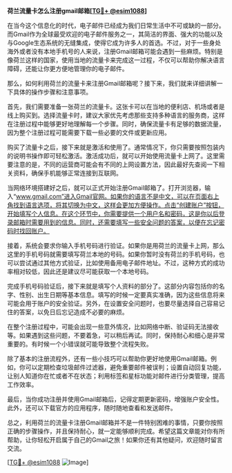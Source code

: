 **荷兰流量卡怎么注册gmail邮箱[[TG💪+ @esim1088](https://t.me/s/esim1088)]**

在当今这个信息化的时代，电子邮件已经成为我们日常生活中不可或缺的一部分。而Gmail作为全球最受欢迎的电子邮件服务之一，其简洁的界面、强大的功能以及与Google生态系统的无缝集成，使得它成为许多人的首选。不过，对于一些身处海外或者没有本地手机号的人来说，注册Gmail邮箱可能会遇到一些麻烦。特别是像荷兰这样的国家，使用当地的流量卡来完成这一过程，不仅可以帮助你解决语言障碍，还能让你更方便地管理你的电子邮件。

那么，如何利用荷兰的流量卡来注册Gmail邮箱呢？接下来，我们就来详细讲解一下具体的操作步骤和注意事项。

首先，我们需要准备一张荷兰的流量卡。这张卡可以在当地的便利店、机场或者是线上购买到。选择流量卡时，建议大家优先考虑那些支持多种语言的服务商，这样在注册过程中能够更好地理解每一个步骤。同时，确保流量卡有足够的数据流量，因为整个注册过程可能需要下载一些必要的文件或更新应用。

购买了流量卡之后，接下来就是激活和使用了。通常情况下，你只需要按照包装内的说明书操作即可轻松激活。激活成功后，就可以开始使用流量卡上网了。这里需要注意的是，不同的运营商可能会有不同的上网设置方法，因此最好先查阅一下相关资料，确保手机能够正常连接到互联网。

当网络环境搭建好之后，就可以正式开始注册Gmail邮箱了。打开浏览器，输入“www.gmail.com”进入Gmail官网。如果你的语言不是中文，可以在页面右上角找到语言选项，将其切换为中文，这样会更加方便操作。点击“创建账户”按钮，开始填写个人信息。在这个环节中，你需要提供一个用户名和密码，这是你以后登录邮箱时需要用到的信息。同时，还需要填写一些安全问题的答案，以便在忘记密码时找回账户。

接着，系统会要求你输入手机号码进行验证。如果你是用荷兰的流量卡上网，那么这里的手机号码就需要填写荷兰本地的号码。如果你暂时没有荷兰的手机号码，也可以尝试通过其他方式验证，比如使用备用电子邮件地址。不过，这种方式的成功率相对较低，因此还是建议尽可能获取一个本地号码。

完成手机号码验证后，接下来就是填写个人资料的部分了。这部分内容包括你的名字、性别、出生日期等基本信息。填写的时候一定要真实准确，因为这些信息将来可能会用于账户的安全验证。另外，在设置安全问题时，也要尽量选择自己容易记住的答案，以免日后忘记造成不必要的麻烦。

在整个注册过程中，可能会出现一些意外情况，比如网络中断、验证码无法接收等。如果遇到这些问题，不要着急，可以稍后再试。同时，保持耐心和细心是非常重要的。有时候一个小错误就可能导致整个流程失败。

除了基本的注册流程外，还有一些小技巧可以帮助你更好地使用Gmail邮箱。例如，你可以定期检查垃圾邮件过滤器，避免重要邮件被误判；设置自动回复功能，让别人知道你在忙或者不在状态；利用标签和星标功能对邮件进行分类管理，提高工作效率。

最后，当你成功注册并使用Gmail邮箱后，记得定期更新密码，增强账户安全性。此外，还可以下载官方的应用程序，随时随地查看和发送邮件。

总之，利用荷兰的流量卡注册Gmail邮箱并不是一件特别困难的事情，只要你按照正确的步骤操作，并且保持耐心，就一定能够顺利完成。希望这篇文章能对你有所帮助，让你轻松开启属于自己的Gmail之旅！如果你还有其他疑问，欢迎随时留言交流。

[[TG💪+ @esim1088](https://t.me/s/esim1088) ![Image](https://i.postimg.cc/4NQfJmqS/Snipaste-2025-05-13-00-14-12.png)]